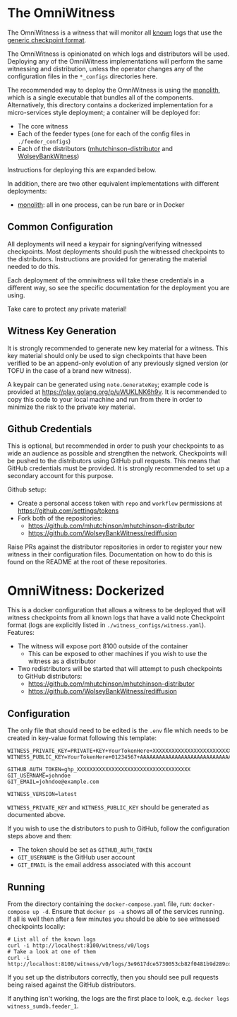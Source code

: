 # The OmniWitness

The OmniWitness is a witness that will monitor all [known](./feeder_configs/) logs that use
the [generic checkpoint format](https://github.com/transparency-dev/formats/tree/main/log).

The OmniWitness is opinionated on which logs and distributors will be used. Deploying any
of the OmniWitness implementations will perform the same witnessing and distribution, unless
the operator changes any of the configuration files in the `*_configs` directories here.

The recommended way to deploy the OmniWitness is using the [monolith](../cmd/monolith), which is
a single executable that bundles all of the components. Alternatively, this
directory contains a dockerized implementation for a micro-services style deployment;
a container will be deployed for:
  * The core witness
  * Each of the feeder types (one for each of the config files in `./feeder_configs`)
  * Each of the distributors ([mhutchinson-distributor](https://github.com/mhutchinson/mhutchinson-distributor) and [WolseyBankWitness](https://github.com/WolseyBankWitness/rediffusion))

Instructions for deploying this are expanded below.

In addition, there are two other equivalent implementations with different deployments:
  * [monolith](../cmd/monolith): all in one process, can be run bare or in Docker

## Common Configuration

All deployments will need a keypair for signing/verifying witnessed checkpoints.
Most deployments should push the witnessed checkpoints to the distributors.
Instructions are provided for generating the material needed to do this.

Each deployment of the omniwitness will take these credentials in a different
way, so see the specific documentation for the deployment you are using.

Take care to protect any private material!

## Witness Key Generation

It is strongly recommended to generate new key material for a witness. This key
material should only be used to sign checkpoints that have been verified to be
an append-only evolution of any previously signed version (or TOFU in the case
of a brand new witness).

A keypair can be generated using `note.GenerateKey`; example code is provided
at https://play.golang.org/p/uWUKLNK6h9v. It is recommended to copy this code
to your local machine and run from there in order to minimize the risk to the
private key material.

## Github Credentials

This is optional, but recommended in order to push your checkpoints to as wide
an audience as possible and strengthen the network.
Checkpoints will be pushed to the distributors using GitHub pull requests.
This means that GitHub credentials must be provided.
It is strongly recommended to set up a secondary account for this purpose.

Github setup:
  * Create a personal access token with `repo` and `workflow` permissions at https://github.com/settings/tokens
  * Fork both of the repositories:
    * https://github.com/mhutchinson/mhutchinson-distributor
    * https://github.com/WolseyBankWitness/rediffusion

Raise PRs against the distributor repositories in order to register your new
witness in their configuration files. Documentation on how to do this is found
on the README at the root of these repositories.

# OmniWitness: Dockerized

This is a docker configuration that allows a witness to be deployed that will witness checkpoints from all known logs
that have a valid note Checkpoint format (logs are explicitly listed in `./witness_configs/witness.yaml`).
Features:
 * The witness will expose port 8100 outside of the container
   * This can be exposed to other machines if you wish to use the witness as a distributor
 * Two redistributors will be started that will attempt to push checkpoints to
   GitHub distributors:
   * https://github.com/mhutchinson/mhutchinson-distributor
   * https://github.com/WolseyBankWitness/rediffusion

## Configuration

The only file that should need to be edited is the `.env` file which needs to be created in key-value format following this template:

```
WITNESS_PRIVATE_KEY=PRIVATE+KEY+YourTokenHere+XXXXXXXXXXXXXXXXXXXXXXXXXXXXXXXXXXXXXXXXXXXXXXXXXXXXX
WITNESS_PUBLIC_KEY=YourTokenHere+01234567+AAAAAAAAAAAAAAAAAAAAAAAAAAAAAAAAAAAAAAAAAAAA

GITHUB_AUTH_TOKEN=ghp_XXXXXXXXXXXXXXXXXXXXXXXXXXXXXXXXXXXX
GIT_USERNAME=johndoe
GIT_EMAIL=johndoe@example.com

WITNESS_VERSION=latest
```

`WITNESS_PRIVATE_KEY` and `WITNESS_PUBLIC_KEY` should be generated as documented above.

If you wish to use the distributors to push to GitHub, follow the configuration steps above and then:
  * The token should be set as `GITHUB_AUTH_TOKEN`
  * `GIT_USERNAME` is the GitHub user account
  * `GIT_EMAIL` is the email address associated with this account

## Running

From the directory containing the `docker-compose.yaml` file, run: `docker-compose up -d`.
Ensure that `docker ps -a` shows all of the services running.
If all is well then after a few minutes you should be able to see witnessed checkpoints locally:

```
# List all of the known logs
curl -i http://localhost:8100/witness/v0/logs
# Take a look at one of them
curl -i http://localhost:8100/witness/v0/logs/3e9617dce5730053cb82f0481b9d289cd3c384a9219ef5509c91aa60d214794e/checkpoint
```

If you set up the distributors correctly, then you should see pull requests being raised against the GitHub distributors.

If anything isn't working, the logs are the first place to look, e.g. `docker logs witness_sumdb.feeder_1`.

